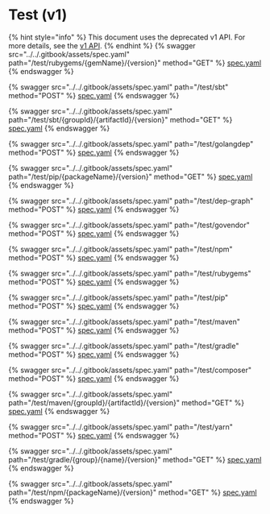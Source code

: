 # Test (v1)

{% hint style="info" %}
This document uses the deprecated v1 API. For more details, see the [v1 API](../v1-api-deprecated/).
{% endhint %}
{% swagger src="../../.gitbook/assets/spec.yaml" path="/test/rubygems/{gemName}/{version}" method="GET" %}
[spec.yaml](../../.gitbook/assets/spec.yaml)
{% endswagger %}

{% swagger src="../../.gitbook/assets/spec.yaml" path="/test/sbt" method="POST" %}
[spec.yaml](../../.gitbook/assets/spec.yaml)
{% endswagger %}

{% swagger src="../../.gitbook/assets/spec.yaml" path="/test/sbt/{groupId}/{artifactId}/{version}" method="GET" %}
[spec.yaml](../../.gitbook/assets/spec.yaml)
{% endswagger %}

{% swagger src="../../.gitbook/assets/spec.yaml" path="/test/golangdep" method="POST" %}
[spec.yaml](../../.gitbook/assets/spec.yaml)
{% endswagger %}

{% swagger src="../../.gitbook/assets/spec.yaml" path="/test/pip/{packageName}/{version}" method="GET" %}
[spec.yaml](../../.gitbook/assets/spec.yaml)
{% endswagger %}

{% swagger src="../../.gitbook/assets/spec.yaml" path="/test/dep-graph" method="POST" %}
[spec.yaml](../../.gitbook/assets/spec.yaml)
{% endswagger %}

{% swagger src="../../.gitbook/assets/spec.yaml" path="/test/govendor" method="POST" %}
[spec.yaml](../../.gitbook/assets/spec.yaml)
{% endswagger %}

{% swagger src="../../.gitbook/assets/spec.yaml" path="/test/npm" method="POST" %}
[spec.yaml](../../.gitbook/assets/spec.yaml)
{% endswagger %}

{% swagger src="../../.gitbook/assets/spec.yaml" path="/test/rubygems" method="POST" %}
[spec.yaml](../../.gitbook/assets/spec.yaml)
{% endswagger %}

{% swagger src="../../.gitbook/assets/spec.yaml" path="/test/pip" method="POST" %}
[spec.yaml](../../.gitbook/assets/spec.yaml)
{% endswagger %}

{% swagger src="../../.gitbook/assets/spec.yaml" path="/test/maven" method="POST" %}
[spec.yaml](../../.gitbook/assets/spec.yaml)
{% endswagger %}

{% swagger src="../../.gitbook/assets/spec.yaml" path="/test/gradle" method="POST" %}
[spec.yaml](../../.gitbook/assets/spec.yaml)
{% endswagger %}

{% swagger src="../../.gitbook/assets/spec.yaml" path="/test/composer" method="POST" %}
[spec.yaml](../../.gitbook/assets/spec.yaml)
{% endswagger %}

{% swagger src="../../.gitbook/assets/spec.yaml" path="/test/maven/{groupId}/{artifactId}/{version}" method="GET" %}
[spec.yaml](../../.gitbook/assets/spec.yaml)
{% endswagger %}

{% swagger src="../../.gitbook/assets/spec.yaml" path="/test/yarn" method="POST" %}
[spec.yaml](../../.gitbook/assets/spec.yaml)
{% endswagger %}

{% swagger src="../../.gitbook/assets/spec.yaml" path="/test/gradle/{group}/{name}/{version}" method="GET" %}
[spec.yaml](../../.gitbook/assets/spec.yaml)
{% endswagger %}

{% swagger src="../../.gitbook/assets/spec.yaml" path="/test/npm/{packageName}/{version}" method="GET" %}
[spec.yaml](../../.gitbook/assets/spec.yaml)
{% endswagger %}
